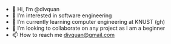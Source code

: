 - 👋 Hi, I’m @divquan
- 👀 I’m interested in software engineering
- 🌱 I’m currently learning computer engineering at KNUST (gh)
- 💞️ I’m looking to collaborate on any project as I am a beginner 
- 📫 How to reach me divquan@gmail.com

<!---
divquan/divquan is a ✨ special ✨ repository because its `README.md` (this file) appears on your GitHub profile.
You can click the Preview link to take a look at your changes.
--->
